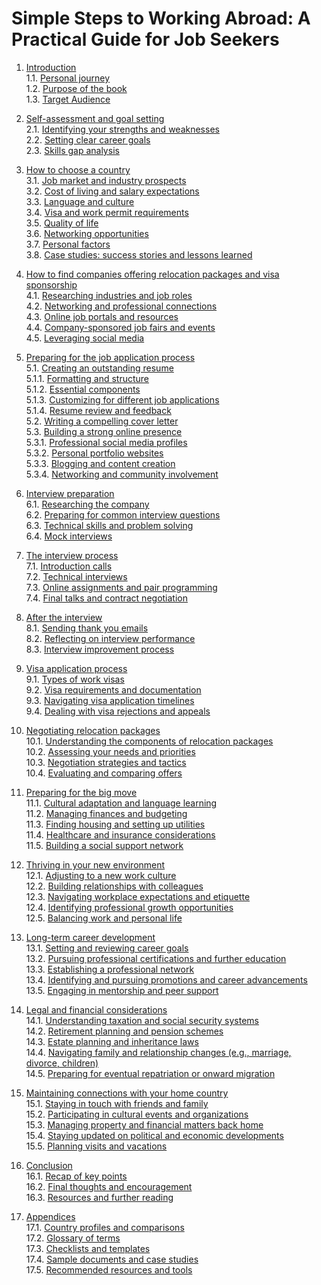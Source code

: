 # Simple Steps to Working Abroad: A Practical Guide for Job Seekers

1. [Introduction](#introduction)<br>
   1.1. [Personal journey](#personal-journey)<br>
   1.2. [Purpose of the book](#purpose-of-the-book)<br>
   1.3. [Target Audience](#target-audience)<br>

2. [Self-assessment and goal setting](#self-assessment-and-goal-setting)<br>
   2.1. [Identifying your strengths and weaknesses](#identifying-your-strengths-and-weaknesses)<br>
   2.2. [Setting clear career goals](#setting-clear-career-goals)<br>
   2.3. [Skills gap analysis](#skills-gap-analysis)<br>

3. [How to choose a country](#how-to-choose-a-country)<br>
   3.1. [Job market and industry prospects](#job-market-and-industry-prospects)<br>
   3.2. [Cost of living and salary expectations](#cost-of-living-and-salary-expectations)<br>
   3.3. [Language and culture](#language-and-culture)<br>
   3.4. [Visa and work permit requirements](#visa-and-work-permit-requirements)<br>
   3.5. [Quality of life](#quality-of-life)<br>
   3.6. [Networking opportunities](#networking-opportunities)<br>
   3.7. [Personal factors](#personal-factors)<br>
   3.8. [Case studies: success stories and lessons learned](#case-studies-success-stories-and-lessons-learned)<br>

4. [How to find companies offering relocation packages and visa sponsorship](#how-to-find-companies-offering-relocation-packages-and-visa-sponsorship)<br>
   4.1. [Researching industries and job roles](#researching-industries-and-job-roles)<br>
   4.2. [Networking and professional connections](#networking-and-professional-connections)<br>
   4.3. [Online job portals and resources](#online-job-portals-and-resources)<br>
   4.4. [Company-sponsored job fairs and events](#company-sponsored-job-fairs-and-events)<br>
   4.5. [Leveraging social media](#leveraging-social-media)<br>

5. [Preparing for the job application process](#preparing-for-the-job-application-process)<br>
   5.1. [Creating an outstanding resume](#creating-an-outstanding-resume)<br>
       5.1.1. [Formatting and structure](#formatting-and-structure)<br>
       5.1.2. [Essential components](#essential-components)<br>
       5.1.3. [Customizing for different job applications](#customizing-for-different-job-applications)<br>
       5.1.4. [Resume review and feedback](#resume-review-and-feedback)<br>
   5.2. [Writing a compelling cover letter](#writing-a-compelling-cover-letter)<br>
   5.3. [Building a strong online presence](#building-a-strong-online-presence)<br>
       5.3.1. [Professional social media profiles](#professional-social-media-profiles)<br>
       5.3.2. [Personal portfolio websites](#personal-portfolio-websites)<br>
       5.3.3. [Blogging and content creation](#blogging-and-content-creation)<br>
       5.3.4. [Networking and community involvement](#networking-and-community-involvement)<br>

6. [Interview preparation](#interview-preparation)<br>
   6.1. [Researching the company](#researching-the-company)<br>
   6.2. [Preparing for common interview questions](#preparing-for-common-interview-questions)<br>
   6.3. [Technical skills and problem solving](#technical-skills-and-problem-solving)<br>
   6.4. [Mock interviews](#mock-interviews)<br>

7. [The interview process](#the-interview-process)<br>
   7.1. [Introduction calls](#introduction-calls)<br>
   7.2. [Technical interviews](#technical-interviews)<br>
   7.3. [Online assignments and pair programming](#online-assignments-and-pair-programming)<br>
   7.4. [Final talks and contract negotiation](#final-talks-and-contract-negotiation)<br>

8. [After the interview](#after-the-interview)<br>
   8.1. [Sending thank you emails](#sending-thank-you-emails)<br>
   8.2. [Reflecting on interview performance](#reflecting-on-interview-performance)<br>
   8.3. [Interview improvement process](#interview-improvement-process)<br>

9. [Visa application process](#visa-application-process)<br>
   9.1. [Types of work visas](#types-of-work-visas)<br>
   9.2. [Visa requirements and documentation](#visa-requirements-and-documentation)<br>
   9.3. [Navigating visa application timelines](#navigating-visa-application-timelines)<br>
   9.4. [Dealing with visa rejections and appeals](#dealing-with-visa-rejections-and-appeals)<br>

10. [Negotiating relocation packages](#negotiating-relocation-packages)<br>
    10.1. [Understanding the components of relocation packages](#understanding-the-components-of-relocation-packages)<br>
    10.2. [Assessing your needs and priorities](#assessing-your-needs-and-priorities)<br>
    10.3. [Negotiation strategies and tactics](#negotiation-strategies-and-tactics)<br>
    10.4. [Evaluating and comparing offers](#evaluating-and-comparing-offers)<br>

11. [Preparing for the big move](#preparing-for-the-big-move)<br>
    11.1. [Cultural adaptation and language learning](#cultural-adaptation-and-language-learning)<br>
    11.2. [Managing finances and budgeting](#managing-finances-and-budgeting)<br>
    11.3. [Finding housing and setting up utilities](#finding-housing-and-setting-up-utilities)<br>
    11.4. [Healthcare and insurance considerations](#healthcare-and-insurance-considerations)<br>
    11.5. [Building a social support network](#building-a-social-support-network)<br>

12. [Thriving in your new environment](#thriving-in-your-new-environment)<br>
    12.1. [Adjusting to a new work culture](#adjusting-to-a-new-work-culture)<br>
    12.2. [Building relationships with colleagues](#building-relationships-with-colleagues)<br>
    12.3. [Navigating workplace expectations and etiquette](#navigating-workplace-expectations-and-etiquette)<br>
    12.4. [Identifying professional growth opportunities](#identifying-professional-growth-opportunities)<br>
    12.5. [Balancing work and personal life](#balancing-work-and-personal-life)<br>

13. [Long-term career development](#long-term-career-development)<br>
    13.1. [Setting and reviewing career goals](#setting-and-reviewing-career-goals)<br>
    13.2. [Pursuing professional certifications and further education](#pursuing-professional-certifications-and-further-education)<br>
    13.3. [Establishing a professional network](#establishing-a-professional-network)<br>
    13.4. [Identifying and pursuing promotions and career advancements](#identifying-and-pursuing-promotions-and-career-advancements)<br>
    13.5. [Engaging in mentorship and peer support](#engaging-in-mentorship-and-peer-support)<br>

14. [Legal and financial considerations](#legal-and-financial-considerations)<br>
    14.1. [Understanding taxation and social security systems](#understanding-taxation-and-social-security-systems)<br>
    14.2. [Retirement planning and pension schemes](#retirement-planning-and-pension-schemes)<br>
    14.3. [Estate planning and inheritance laws](#estate-planning-and-inheritance-laws)<br>
    14.4. [Navigating family and relationship changes (e.g., marriage, divorce, children)](#navigating-family-and-relationship-changes-eg-marriage-divorce-children)<br>
    14.5. [Preparing for eventual repatriation or onward migration](#preparing-for-eventual-repatriation-or-onward-migration)<br>

15. [Maintaining connections with your home country](#maintaining-connections-with-your-home-country)<br>
    15.1. [Staying in touch with friends and family](#staying-in-touch-with-friends-and-family)<br>
    15.2. [Participating in cultural events and organizations](#participating-in-cultural-events-and-organizations)<br>
    15.3. [Managing property and financial matters back home](#managing-property-and-financial-matters-back-home)<br>
    15.4. [Staying updated on political and economic developments](#staying-updated-on-political-and-economic-developments)<br>
    15.5. [Planning visits and vacations](#planning-visits-and-vacations)<br>

16. [Conclusion](#conclusion)<br>
    16.1. [Recap of key points](#recap-of-key-points)<br>
    16.2. [Final thoughts and encouragement](#final-thoughts-and-encouragement)<br>
    16.3. [Resources and further reading](#resources-and-further-reading)<br>

17. [Appendices](#appendices)<br>
    17.1. [Country profiles and comparisons](#country-profiles-and-comparisons)<br>
    17.2. [Glossary of terms](#glossary-of-terms)<br>
    17.3. [Checklists and templates](#checklists-and-templates)<br>
    17.4. [Sample documents and case studies](#sample-documents-and-case-studies)<br>
    17.5. [Recommended resources and tools](#recommended-resources-and-tools)<br>
